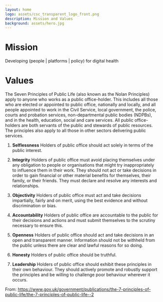 ```yaml
---
layout: home
logo: assets/csc_transparent_logo_front.png
description: Mission and Values
background: assets/hero.jpg
---
```


# **Mission**
Developing (people | platforms | policy) for digital health

# **Values**
The Seven Principles of Public Life (also known as the Nolan Principles) apply to anyone who works as a public office-holder. This includes all those who are elected or appointed to public office, nationally and locally, and all people appointed to work in the Civil Service, local government, the police, courts and probation services, non-departmental public bodies (NDPBs), and in the health, education, social and care services. All public office-holders are both servants of the public and stewards of public resources. The principles also apply to all those in other sectors delivering public services.

1. **Selflessness**
Holders of public office should act solely in terms of the public interest.

1. **Integrity**
Holders of public office must avoid placing themselves under any obligation to people or organisations that might try inappropriately to influence them in their work. They should not act or take decisions in order to gain financial or other material benefits for themselves, their family, or their friends. They must declare and resolve any interests and relationships.

1. **Objectivity**
Holders of public office must act and take decisions impartially, fairly and on merit, using the best evidence and without discrimination or bias.

1. **Accountability**
Holders of public office are accountable to the public for their decisions and actions and must submit themselves to the scrutiny necessary to ensure this.

1. **Openness**
Holders of public office should act and take decisions in an open and transparent manner. Information should not be withheld from the public unless there are clear and lawful reasons for so doing.

1. **Honesty**
Holders of public office should be truthful.

1. **Leadership**
Holders of public office should exhibit these principles in their own behaviour. They should actively promote and robustly support the principles and be willing to challenge poor behaviour wherever it occurs.

From: https://www.gov.uk/government/publications/the-7-principles-of-public-life/the-7-principles-of-public-life--2
